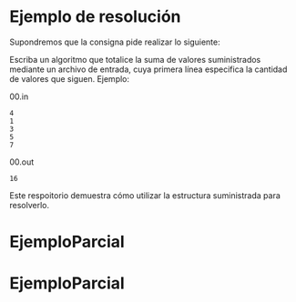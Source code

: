 # Ejemplo de resolución

Supondremos que la consigna pide realizar lo siguiente:

Escriba un algoritmo que totalice la suma de valores suministrados mediante un archivo de entrada, cuya primera línea especifica la cantidad de valores que siguen. Ejemplo:

00.in

```
4
1
3
5
7
```

00.out

```
16
```

Este respoitorio demuestra cómo utilizar la estructura suministrada para resolverlo.
# EjemploParcial
# EjemploParcial
